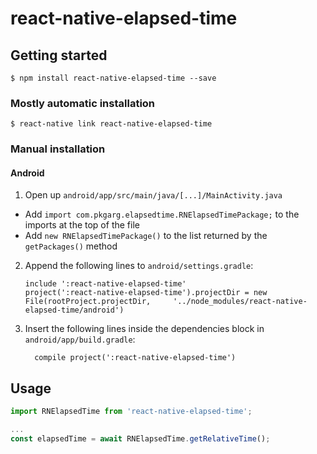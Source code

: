 
# react-native-elapsed-time

## Getting started

`$ npm install react-native-elapsed-time --save`

### Mostly automatic installation

`$ react-native link react-native-elapsed-time`

### Manual installation


#### Android

1. Open up `android/app/src/main/java/[...]/MainActivity.java`
  - Add `import com.pkgarg.elapsedtime.RNElapsedTimePackage;` to the imports at the top of the file
  - Add `new RNElapsedTimePackage()` to the list returned by the `getPackages()` method
2. Append the following lines to `android/settings.gradle`:
  	```
  	include ':react-native-elapsed-time'
  	project(':react-native-elapsed-time').projectDir = new File(rootProject.projectDir, 	'../node_modules/react-native-elapsed-time/android')
  	```
3. Insert the following lines inside the dependencies block in `android/app/build.gradle`:
  	```
      compile project(':react-native-elapsed-time')
  	```



## Usage
```javascript
import RNElapsedTime from 'react-native-elapsed-time';

...
const elapsedTime = await RNElapsedTime.getRelativeTime();
```
